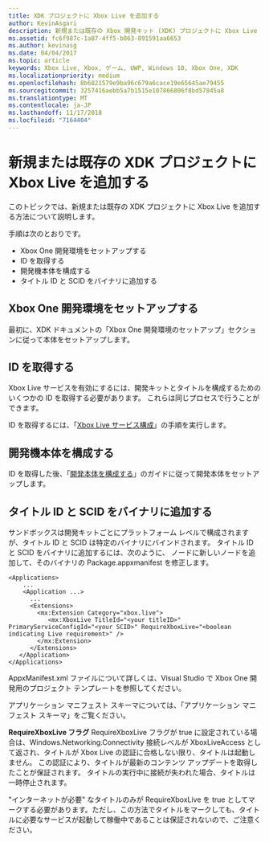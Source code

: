 ```yaml
---
title: XDK プロジェクトに Xbox Live を追加する
author: KevinAsgari
description: 新規または既存の Xbox 開発キット (XDK) プロジェクトに Xbox Live を追加する方法について説明します。
ms.assetid: fc6f987c-1a87-4ff5-b063-891591aa6653
ms.author: kevinasg
ms.date: 04/04/2017
ms.topic: article
keywords: Xbox Live, Xbox, ゲーム, UWP, Windows 10, Xbox One, XDK
ms.localizationpriority: medium
ms.openlocfilehash: 8b6821579e9ba96c679a6cace19e65645ae79455
ms.sourcegitcommit: 3257416aebb5a7b1515e107866806f8bd57845a8
ms.translationtype: MT
ms.contentlocale: ja-JP
ms.lasthandoff: 11/17/2018
ms.locfileid: "7164404"
---
```

# <a name="add-xbox-live-to-a-new-or-existing-xdk-project"></a>新規または既存の XDK プロジェクトに Xbox Live を追加する

このトピックでは、新規または既存の XDK プロジェクトに Xbox Live を追加する方法について説明します。

手順は次のとおりです。

- Xbox One 開発環境をセットアップする
- ID を取得する
- 開発機本体を構成する
- タイトル ID と SCID をバイナリに追加する


## <a name="setup-up-your-xbox-one-development-environment"></a>Xbox One 開発環境をセットアップする
最初に、XDK ドキュメントの「Xbox One 開発環境のセットアップ」セクションに従って本体をセットアップします。

## <a name="get-your-ids"></a>ID を取得する

Xbox Live サービスを有効にするには、開発キットとタイトルを構成するためのいくつかの ID を取得する必要があります。 これらは同じプロセスで行うことができます。

ID を取得するには、「[Xbox Live サービス構成](../xbox-live-service-configuration.md)」の手順を実行します。

## <a name="configure-your-development-console"></a>開発機本体を構成する

ID を取得した後、「[開発本体を構成する](configure-your-development-console.md)」のガイドに従って開発本体をセットアップします。

## <a name="add-the-titleid-and-scid-to-your-binary"></a>タイトル ID と SCID をバイナリに追加する
サンドボックスは開発キットごとにプラットフォーム レベルで構成されますが、タイトル ID と SCID は特定のバイナリにバインドされます。 タイトル ID と SCID をバイナリに追加するには、次のように、<Extensions> ノードに新しいノードを追加して、そのバイナリの Package.appxmanifest を修正します。

```
<Applications>
    ...
    <Application ...>
      ...
      <Extensions>
        <mx:Extension Category="xbox.live">
           <mx:XboxLive TitleId="<your titleID>" PrimaryServiceConfigId="<your SCID>" RequireXboxLive="<boolean indicating Live requirement>" />
        </mx:Extension>
      </Extensions>
   </Application>
</Applications>
```

AppxManifest.xml ファイルについて詳しくは、Visual Studio で Xbox One 開発用のプロジェクト テンプレートを参照してください。

アプリケーション マニフェスト スキーマについては、「アプリケーション マニフェスト スキーマ」をご覧ください。

**RequireXboxLive フラグ** RequireXboxLive フラグが true に設定されている場合は、Windows.Networking.Connectivity 接続レベルが XboxLiveAccess として返され、タイトルが Xbox Live の認証に合格しない限り、タイトルは起動しません。 この認証により、タイトルが最新のコンテンツ アップデートを取得したことが保証されます。 タイトルの実行中に接続が失われた場合、タイトルは一時停止されます。

"インターネットが必要" なタイトルのみが RequireXboxLive を true としてマークする必要があります。ただし、この方法でタイトルをマークしても、タイトルに必要なサービスが起動して稼働中であることは保証されないので、ご注意ください。
